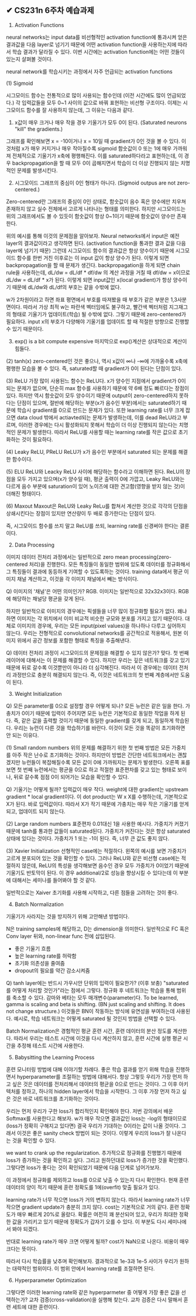 ## ✔ CS231n 6주차 예습과제

1. Activation Functions

neural networks는 input data를 비선형적인 activation function에 통과시켜 얻은 결과값을 다음 layer로 넘기기 때문에 어떤 activation function을 사용하는지에 따라서 학습 결과가 달라질 수 있다. 이번 시간에는 activation function에는 어떤 것들이 있는지 살펴볼 것이다.

neural network를 학습시키는 과정에서 자주 언급되는 activation functions

(1) Sigmoid

시그모이드 함수는 전통적으로 많이 사용되는 함수인데 (이전 시간에도 많이 언급되었다.) 각 입력값들을 모두 0~1 사이의 값으로 바꿔 표현하는 비선형 구조이다. 이제는 시그모이드 함수를 잘 사용하지 않는데, 그 이유는 다음과 같다.

1. x값이 매우 크거나 매우 작을 경우 기울기가 모두 0이 된다. (Saturated neurons "kill" the gradients.)

그래프를 확인해보면 x = -10이거나 x = 10일 때 gradient가 0인 것을 볼 수 있다. 이것처럼 x가 매우 커지거나 매우 작아질수록 sigmoid 함숫값이 0 또는 1에 매우 가까워져 전체적으로 기울기가 x축에 평행해진다. 이를 saturated하다라고 표현하는데, 이 경우 backpropagation을 할 때 모두 0이 곱해지면서 학습이 더 이상 진행되지 않는 치명적인 문제를 발생시킨다.

2. 시그모이드 그래프의 중심이 0인 형태가 아니다. (Sigmoid outpus are not zero-centered.)

Zero-centered란 그래프의 중심이 0인 상태로, 함숫값이 음수 혹은 양수에만 치우쳐 존재하지 않고 실수 전체에서 고르게 나타나는 형태를 의미한다. 하지만 시그모이드는 위의 그래프에서도 볼 수 있듯이 함숫값이 항상 0~1이기 때문에 함숫값이 양수만 존재한다.

위의 예시를 통해 이것의 문제점을 알아보자. Neural networks에서 input은 예전 layer의 결과값이라고 생각하면 된다. (activation function을 통과한 결과 값을 다음 layer에 넘기기 때문) 그런데 시그모이드 함수의 결과값은 항상 양수이기 때문에 시그모이드 함수를 한번 거친 이후로는 이 input 값이 항상 양수가 된다. 이렇게 되면 backpropagation을 할 때 문제가 생긴다. backpropagation을 하게 되면 chain rule을 사용하는데, dL/dw = dL/df * df/dw 의 계산 과정을 거칠 때 df/dw = x이므로 dL/dw = dL/df * x가 된다. 이렇게 되면 input값인 x(local gradient)가 항상 양수이기 때문에 dL/dw와 dL/df의 부호는 같을 수밖에 없다.

w가 2차원이라고 하면 좌표 평면에서 부호를 따져봤을 때 부호가 같은 부분은 1,3사분면이다. 따라서 가상 최적 w는 파란색 벡터임에도 불구하고, 빨간색 벡터처럼 지그재그의 형태로 기울기가 업데이트(학습) 될 수밖에 없다. 그렇기 때문에 zero-centered가 필요하다. input x의 부호가 다양해야 기울기를 업데이트 할 때 적절한 방향으로 진행할 수 있기 때문이다.


3. exp() is a bit compute expensive
마지막으로 exp()계산은 상대적으로 계산이 힘들다.


(2) tanh(x)
zero-centered인 것은 좋으나, 역시 x값이 ∞나 -∞에 가까울수록 x축에 평행한 모습을 볼 수 있다. 즉, saturated할 때 gradient가 0이 된다는 단점이 있다.


(3) ReLU
가장 많이 사용된느 함수는 ReLU다. x가 양수인 지점에서 gradient가 0이 되는 문제가 없으며, 단순히 max 함수를 사용하기 때문에 약 6배 정도 빠르다는 장점이 있다. 하지만 역시 함숫값이 모두 양수이기 때문에 output이 zero-centered하지 못하다는 단점이 있으며, 절반에 해당하는 부분(x가 음수인 부분)에서는 saturated하기 때문에 학습시 gradient를 0으로 만드는 문제가 있다.
또한 learning rate를 너무 크게 잡으면 data cloud 밖에서 actiavted되는 문제가 발생하는데, 이를 dead ReLU라고 부르며, 이러한 경우에는 다시 활성화되지 못해서 학습이 더 이상 진행되지 않는다는 치명적인 문제가 발생한다. 따라서 ReLU를 사용할 때는 learning rate를 작은 값으로 초기화하는 것이 필요하다.


(4) Leaky ReLU, PReLU
ReLU가 x가 음수인 부분에서 saturated 되는 문제를 해결한 함수이다.


(5) ELU
ReLU와 Leacky ReLU 사이에 해당하는 함수라고 이해하면 된다. ReLU의 장점을 모두 가지고 있으며(x가 양수일 때), 평균 출력이 0에 가깝고, Leaky ReLU와는 다르게 음수 부분에 saturation이 있어 노이즈에 대한 견고함(영향을 받지 않는 것)이 더해진 형태이다.


(6) Maxout
Maxout은 ReLU와 Leaky ReLu를 합쳐서 계산한 것으로 각각의 단점을 상쇄시킨다는 장점이 있지만 연산량이 두 배로 증가한다는 단점이 있다.

즉, 시그모이드 함수를 쓰지 말고 ReLU를 쓰되, learning rate를 신경써야 한다는 결론이다.


2. Data Processing

이미지 데이터 전처리 과정에서는 일반적으로 zero mean processing(zero-centered 처리)을 진행한다. 모든 특징들이 동일한 범위에 있도록 데이터를 정규화해서 그 특징들이 결과에 동등하게 기여할 수 있도록하는 것이다. training data에서 평균 이미지 채널 계산하고, 이것을 각 이미지 채널에서 빼는 방식이다.

Q) 이미지의 '채널'은 어떤 의미인가?
RGB. 이미지는 일반적으로 32x32x3이다. RGB에 해당하는 채널당 평균을 갖게 된다.

하지만 일반적으로 이미지의 경우에는 픽셀들을 너무 많이 정규화할 필요가 없다. 왜냐하면 이미지는 각 위치에서 이미 비교적 비슷한 규모와 분포를 가지고 있기 때문이다. 대체로 이미지의 경우에, 우리는 모든 input(pixel values)을 하나하나 다루고 싶어하지 않는다. 우리는 전형적으로 convolutional networks를 공간적으로 적용해서, 원본 이미지 위에서 공간 정보를 포함한 형태로 특징을 추출해낸다.

Q) 데이터 전처리 과정이 시그모이드의 문제점을 해결할 수 있지 않은가?
맞다. 첫 번째 레이어에 대해서는 이 문제를 해결할 수 있다. 하지만 우리는 깊은 네트워크를 갖고 있기 때문에 뒤로 갈수록 이것뿐만이 아니라 더 심각해진다. 따라서 이 경우에는 데이터 전처리 과정만으로 충분히 해결되지 않는다. 즉, 이것은 네트워크의 첫 번째 계층에서만 도움이 된다.

3. Weight Initialization

Q) 모든 parameter를 0으로 설정할 경우 어떻게 되나?
모든 뉴런은 같은 일을 한다. 가충치가 0이기 때문에 입력이 주어지면 모든 뉴런은 기본적으로 동일한 작업을 하게 된다. 즉, 같은 값을 출력할 것이기 때문에 동일한 gradient를 갖게 되고, 동일하게 학습된다. 우리는 뉴런이 다른 것을 학습하기를 바란다. 이것이 모든 것을 똑같이 초기화하면 안 되는 이유다.

(1) Small random numbers
위의 문제를 해결하기 위한 첫 번째 방법은 모든 가중치를 아주 작은 난수로 초기화하는 것이다. 하지만이 방법은 간단한 네트워크에서는 괜찮겠지만 뉴런들이 복잡해질수록 모든 값이 0에 가까워지는 문제가 발생한다. 오른쪽 표를 보면 첫 번째 뉴런에서는 평균을 0으로 하고 적절한 표준편차를 갖고 있는 형태로 보이나, 뒤로 갈수록 점점 0이 되어가는 모습을 확인할 수 있다.

Q) 기울기는 어떻게 될까?
입력값이 매우 작다. weight에 대한 gradient는 upstream gradient * local gradient이다. 이 dot product는 W x X를 수행하는데, 기본적으로 X가 된다. 바로 입력값이다. 따라서 X가 작기 때문에 가충치는 매우 작은 기울기를 얻게 되고, 업데이트 되지 않는다.

(2) Large random numbers
표준편차 0.01대신 1을 사용한 예시다. 가중치가 커졌기 때문에 tanh를 통과한 값들이 saturated된다. 가중치가 커진다는 것은 항상 saturated 상태에 있다는 것이다. 가중치가 1 또는 -1이 된다. 즉, 너무 큰 값도 좋지 않다.

(3) Xavier Initialization
선형적인 case에는 적절하다. 왼쪽의 예시를 보면 가중치가 고르게 분포되어 있는 것을 확인할 수 있다. 그러나 ReLU와 같은 비선형 case에는 적절하지 않은데, ReLU의 특성을 생각해보면 음수인 경우 모두 가중치가 0이었기 때문에 기울기도 반토막이 된다. 이 경우 additional/2로 성능을 향상시킬 수 있다는데 이 부분에 대해서는 세미나를 들어봐야 할 것 같다.

일반적으로는 Xaiver 초기화를 사용해 시작하고, 다른 점들을 고려하는 것이 좋다.


4. Batch Normalization

기울기가 사라지는 것을 방지하기 위해 고안해낸 방법이다.

N은 training samples에 해당하고, D는 dimension을 의미한다. 일반적으로 FC 혹은 Conv layer 뒤와, non-linear func 전에 삽입된다.

* 좋은 기울기 흐름
* 높은 learning rate를 허락함
* 초기화 의존성을 줄여줌
* dropout의 필요를 약간 감소시켜줌

Q) tanh layer에는 반드시 가우시안 단위의 입력이 필요한가? (이후 보충)
"saturated를 어떻게 처리할 것인가"라는 점에서 그렇다. 정규화 후 네트워크는 학습을 통해 범위를 축소할 수 있다. 감마와 베타는 모두 매개변수(parameter)다. To be learned, gamma is scaling and beta is shifting. (BN just scaling and shifting. It does not change structure.) 이것들은 BN이 작동하는 방식에 유연성을 부여하는데 사용된다. 예시로, 학습 네트워크는 어떻게 saturated 될 것인지 방법을 선택할 수 있다.

Batch Normalization은 경험적인 평균 훈련 시간, 훈련 데이터의 분산 정도를 계산한다. 따라서 우리는 테스트 시간에 이것을 다시 계산하지 않고, 훈련 시간에 실행 평균 시간을 추정해 테스트 시간에 사용한다.


5. Babysitting the Learning Process

훈련 모니터링 방법에 대해 이야기할 차례다. 좋은 학습 결과를 얻기 위해 학습을 진행하면서 hyperparameter를 조절하는 방법에 대해서다. 항상 그렇듯 우리가 가장 먼저 하고 싶은 것은 데이터를 전처리해서 데이터의 평균을 0으로 만드는 것이다. 그 이후 아키텍처를 정하고, 하나의 hidden layer에서 학습을 시작한다. 그 이후 가장 먼저 하고 싶은 것은 바로 네트워크를 초기화하는 것이다.

우리는 먼저 우리가 구한 loss가 합리적인지 확인해야 한다. 저번 강의에서 배운 Softmax를 사용한다고 해보자. w가 매우 작으면 결과값인 loss는 -log의 형태이므로 (loss가 정확히 구해지고 있다면) 결국 우리가 기대하는 0이라는 값이 나올 것이다. 그래서 이것은 좋은 sanity check 방법이 되는 것이다. 이렇게 우리의 loss가 잘 나온다는 것을 확인할 수 있다.

we want to crank up the regularization. 추가적으로 정규화를 진행했기 때문에 loss가 증가하는 것을 확인하고 싶다. 그리고 원하던대로 loss가 증가한 것을 확인했다. 그렇다면 loss가 좋다는 것이 확인되었기 때문에 다음 단계로 넘어가보자.

이 과정에서 정규화를 제외하고 loss를 0으로 낮출 수 있는지 다시 확인한다. 현재 훈련 데이터의 양이 적기 때문에 훈련 정확도를 1에(overfit) 맞출 필요가 있다.

learning rate가 너무 작으면 loss가 거의 변하지 않는다. 따라서 learning rate가 너무 작으면 gradient update가 충분히 크지 않다. cost는 기본적으로 거의 같다. 훈련 정확도가 매우 빠르게 20%로 올랐다. 확률은 여전히 꽤 분산되어 있고, 우리가 최대한 정확한 값을 가리키고 있기 때문에 정확도가 갑자기 오를 수 있다. 이 부분도 다시 세미나에서 봐야 되겠다.

반대로 learning rate가 매우 크면 어떻게 될까? ﻿cost가 NaN으로 나온다. 비용이 매우 크다는 뜻이다.

따라서 다시 학습률을 낮추며 확인해보자. 결과적으로 1e-3과 1e-5 사이가 우리가 원하는 대략적인 범위이다. 이 범위 안에서 learning rate를 조절하면 된다.


6. Hyperparameter Optimization

그렇다면 이러한 learning rate와 같은 hyperparmeter 중 어떻게 가장 좋은 값을 선택하는가? 교차 검증(cross-validation)을 실행해 찾는다. 교차 검증은 다시 말해서 훈련 세트에 대한 훈련이다.